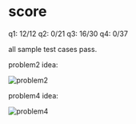 # score

q1: 12/12
q2: 0/21
q3: 16/30
q4: 0/37

all sample test cases pass.

problem2 idea:

![problem2](https://user-images.githubusercontent.com/4649987/115171963-3f252380-a092-11eb-81d5-03c2630cbc6c.png)

problem4 idea:

![problem4](https://user-images.githubusercontent.com/4649987/115171933-2ddc1700-a092-11eb-9de1-5d7fe1631070.png)
